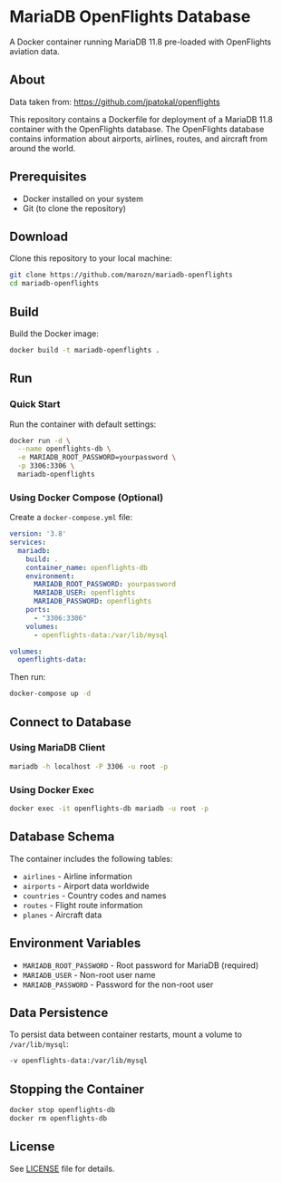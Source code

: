 # MariaDB OpenFlights Database

A Docker container running MariaDB 11.8 pre-loaded with OpenFlights aviation data.

## About

Data taken from: https://github.com/jpatokal/openflights

This repository contains a Dockerfile for deployment of a MariaDB 11.8 container with the OpenFlights database. The OpenFlights database contains information about airports, airlines, routes, and aircraft from around the world.

## Prerequisites

- Docker installed on your system
- Git (to clone the repository)

## Download

Clone this repository to your local machine:

```bash
git clone https://github.com/marozn/mariadb-openflights
cd mariadb-openflights
```

## Build

Build the Docker image:

```bash
docker build -t mariadb-openflights .
```

## Run

### Quick Start

Run the container with default settings:

```bash
docker run -d \
  --name openflights-db \
  -e MARIADB_ROOT_PASSWORD=yourpassword \
  -p 3306:3306 \
  mariadb-openflights
```

### Using Docker Compose (Optional)

Create a `docker-compose.yml` file:

```yaml
version: '3.8'
services:
  mariadb:
    build: .
    container_name: openflights-db
    environment:
      MARIADB_ROOT_PASSWORD: yourpassword
      MARIADB_USER: openflights
      MARIADB_PASSWORD: openflights
    ports:
      - "3306:3306"
    volumes:
      - openflights-data:/var/lib/mysql

volumes:
  openflights-data:
```

Then run:

```bash
docker-compose up -d
```

## Connect to Database

### Using MariaDB Client

```bash
mariadb -h localhost -P 3306 -u root -p
```

### Using Docker Exec

```bash
docker exec -it openflights-db mariadb -u root -p
```

## Database Schema

The container includes the following tables:
- `airlines` - Airline information
- `airports` - Airport data worldwide
- `countries` - Country codes and names
- `routes` - Flight route information
- `planes` - Aircraft data

## Environment Variables

- `MARIADB_ROOT_PASSWORD` - Root password for MariaDB (required)
- `MARIADB_USER` - Non-root user name
- `MARIADB_PASSWORD` - Password for the non-root user

## Data Persistence

To persist data between container restarts, mount a volume to `/var/lib/mysql`:

```bash
-v openflights-data:/var/lib/mysql
```

## Stopping the Container

```bash
docker stop openflights-db
docker rm openflights-db
```

## License

See [LICENSE](LICENSE) file for details.
